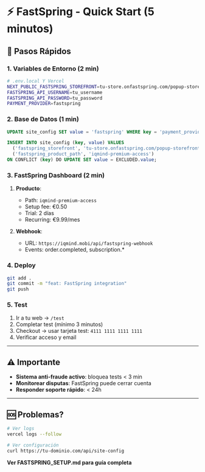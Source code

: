 # ⚡ FastSpring - Quick Start (5 minutos)

## 🚀 Pasos Rápidos

### 1. Variables de Entorno (2 min)

```bash
# .env.local Y Vercel
NEXT_PUBLIC_FASTSPRING_STOREFRONT=tu-store.onfastspring.com/popup-storefront
FASTSPRING_API_USERNAME=tu_username
FASTSPRING_API_PASSWORD=tu_password
PAYMENT_PROVIDER=fastspring
```

### 2. Base de Datos (1 min)

```sql
UPDATE site_config SET value = 'fastspring' WHERE key = 'payment_provider';

INSERT INTO site_config (key, value) VALUES 
  ('fastspring_storefront', 'tu-store.onfastspring.com/popup-storefront'),
  ('fastspring_product_path', 'iqmind-premium-access')
ON CONFLICT (key) DO UPDATE SET value = EXCLUDED.value;
```

### 3. FastSpring Dashboard (2 min)

1. **Producto**:
   - Path: `iqmind-premium-access`
   - Setup fee: €0.50
   - Trial: 2 días
   - Recurring: €9.99/mes

2. **Webhook**:
   - URL: `https://iqmind.mobi/api/fastspring-webhook`
   - Events: order.completed, subscription.*

### 4. Deploy

```bash
git add .
git commit -m "feat: FastSpring integration"
git push
```

### 5. Test

1. Ir a tu web → `/test`
2. Completar test (mínimo 3 minutos)
3. Checkout → usar tarjeta test: `4111 1111 1111 1111`
4. Verificar acceso y email

---

## ⚠️ Importante

- **Sistema anti-fraude activo**: bloquea tests < 3 min
- **Monitorear disputas**: FastSpring puede cerrar cuenta
- **Responder soporte rápido**: < 24h

---

## 🆘 Problemas?

```bash
# Ver logs
vercel logs --follow

# Ver configuración
curl https://tu-dominio.com/api/site-config
```

**Ver FASTSPRING_SETUP.md para guía completa**

